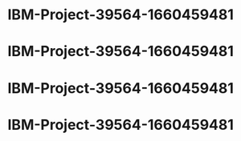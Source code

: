 # IBM-Project-39564-1660459481
# IBM-Project-39564-1660459481
# IBM-Project-39564-1660459481
# IBM-Project-39564-1660459481
